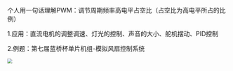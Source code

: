 个人用一句话理解PWM：调节周期频率高电平占空比（占空比为高电平所占的比例）

1.应用：直流电机的调整调速、灯光的控制、声音的大小、舵机摆动、PID控制

2.例题：第七届蓝桥杯单片机组-模拟风扇控制系统





<img src="https://gitee.com/constsheng/imgcurl/raw/master/img/20210506232231.png" style="zoom: 67%;" />

